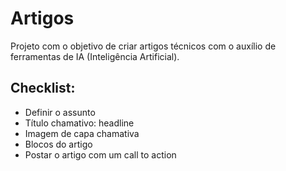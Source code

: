 # Artigos

Projeto com o objetivo de criar artigos técnicos com o auxílio de ferramentas de IA (Inteligência Artificial).


## Checklist:
* Definir o assunto
* Título chamativo: headline
* Imagem de capa chamativa
* Blocos do artigo
* Postar o artigo com um call to action
